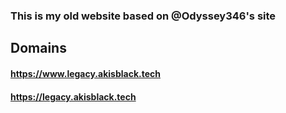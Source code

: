 ### This is my old website based on @Odyssey346's site

## Domains

#### https://www.legacy.akisblack.tech
#### https://legacy.akisblack.tech
